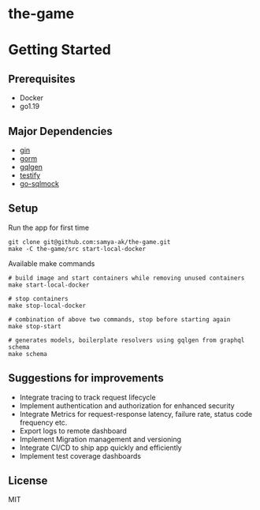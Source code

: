 # the-game

# Getting Started
## Prerequisites
- Docker
- go1.19

## Major Dependencies
- [gin](https://github.com/gin-gonic/gin)
- [gorm](https://github.com/go-gorm/gorm)
- [gqlgen](https://github.com/99designs/gqlgen)
- [testify](https://github.com/stretchr/testify)
- [go-sqlmock](https://github.com/DATA-DOG/go-sqlmock)

## Setup
Run the app for first time
``` shell
git clone git@github.com:samya-ak/the-game.git
make -C the-game/src start-local-docker
```

Available make commands
``` shell
# build image and start containers while removing unused containers
make start-local-docker

# stop containers
make stop-local-docker

# combination of above two commands, stop before starting again
make stop-start

# generates models, boilerplate resolvers using gqlgen from graphql schema
make schema
```

## Suggestions for improvements
- Integrate tracing to track request lifecycle
- Implement authentication and authorization for enhanced security
- Integrate Metrics for request-response latency, failure rate, status code frequency etc.
- Export logs to remote dashboard
- Implement Migration management and versioning
- Integrate CI/CD to ship app quickly and efficiently
- Implement test coverage dashboards

## License
MIT
